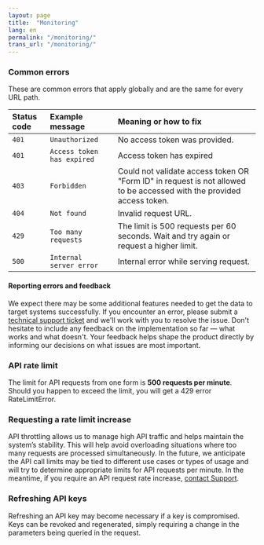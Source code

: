 ```yaml
---
layout: page
title:  "Monitoring"
lang: en
permalink: "/monitoring/"
trans_url: "/monitoring/"
---
```


### Common errors

These are common errors that apply globally and are the same for every URL path.

| Status code              | Example message | Meaning or how to fix |
| :---------------- | :------ | :---- |
| <code>401</code>       |   <code>Unauthorized</code>   | No access token was provided. |
| <code>401</code>        |   <code>Access token has expired</code>   | Access token has expired |
| <code>403</code>   |  <code>Forbidden</code>   | Could not validate access token OR "Form ID" in request is not allowed to be accessed with the provided access token. |
| <code>404</code> |  <code>Not found</code>   | Invalid request URL. |
| <code>429</code> |  <code>Too many requests</code>   | The limit is 500 requests per 60 seconds. Wait and try again or request a higher limit. |
| <code>500</code> |  <code>Internal server error</code>   | Internal error while serving request. |

#### Reporting errors and feedback
We expect there may be some additional features needed to get the data to target systems successfully. If you encounter an error, please submit a [technical support ticket](https://forms-formulaires.alpha.canada.ca/en/support) and we'll work with you to resolve the issue. Don't hesitate to include any feedback on the implementation so far — what works and what doesn't. Your feedback helps shape the product directly by informing our decisions on what issues are most important.

### API rate limit

The limit for API requests from one form is **500 requests per minute**. Should you happen to exceed the limit, you will get a 429 error RateLimitError. 

### Requesting a rate limit increase

API throttling allows us to manage high API traffic and helps maintain the system’s stability. This will help avoid overloading situations where too many requests are processed simultaneously. In the future, we anticipate the API call limits may be tied to different use cases or types of usage and will try to determine appropriate limits for API requests per minute. In the meantime, if you require an API request rate increase, [contact Support](https://forms-formulaires.alpha.canada.ca/en/support).

### Refreshing API keys

Refreshing an API key may become necessary if a key is compromised. Keys can be revoked and regenerated, simply requiring a change in the parameters being queried in the request.
